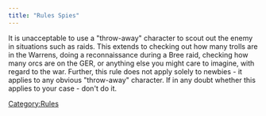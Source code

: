 ```yaml
---
title: "Rules Spies"
---
```


It is unacceptable to use a "throw-away" character to scout out the
enemy in situations such as raids. This extends to checking out how many
trolls are in the Warrens, doing a reconnaissance during a Bree raid,
checking how many orcs are on the GER, or anything else you might care
to imagine, with regard to the war. Further, this rule does not apply
solely to newbies - it applies to any obvious "throw-away" character. If
in any doubt whether this applies to your case - don't do it.

[Category:Rules](Category:Rules "wikilink")